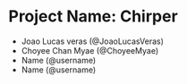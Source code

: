 # Project Name: Chirper
- Joao Lucas veras (@JoaoLucasVeras)
- Choyee Chan Myae (@ChoyeeMyae)
- Name (@username)
- Name (@username)
